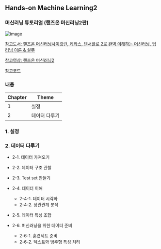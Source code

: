 ## Hands-on Machine Learning2

### 머신러닝 튜토리얼 (핸즈온 머신러닝2판)

![image](https://github.com/7l-hyuk/Hands-on-Machine-Learning2/assets/148605684/cab59b04-1868-4cab-b321-00f4ff9d5b5c)

[참고도서: 핸즈온 머신러닝사이킷런, 케라스, 텐서플로 2로 완벽 이해하는 머신러닝, 딥러닝 이론 & 실무](https://search.shopping.naver.com/book/catalog/42506353624?cat_id=50010921&frm=PBOKMOD&query=%ED%95%B8%EC%A6%88%EC%98%A8+%EB%A8%B8%EC%8B%A0%EB%9F%AC%EB%8B%9D&NaPm=ct%3Dlnzlo5q0%7Cci%3Dd8e611f7bbe849cf39569046ed5c5e47d3c18f73%7Ctr%3Dboknx%7Csn%3D95694%7Chk%3D8e368298ef3d5e0a5ab4ba7eb380f7c738167fb2)

[참고영상: 핸즈온 머신러닝2](https://www.youtube.com/watch?v=kpuRasV_Q9k&list=PLJN246lAkhQjX3LOdLVnfdFaCbGouEBeb&index=1&t=222s)

[참고코드]( http://bit.ly/homl2-git)

### 내용

|Chapter|Theme|
|-------|-----|
|1      |설정|
|2      |데이터 다루기|

### 1. 설정

### 2. 데이터 다루기
 * 2-1. 데이터 가져오기
   
 * 2-2. 데이터 구조 관찰
   
 * 2-3. Test set 만들기
   
 * 2-4. 데이터 이해
   * 2-4-1. 데이터 시각화
   * 2-4-2. 상관관계 분석

 * 2-5. 데이터 특성 조합

 * 2-6. 머신러닝을 위한 데이터 준비
   * 2-6-1. 훈련세트 준비
   * 2-6-2. 텍스트와 범주형 특성 처리
   
